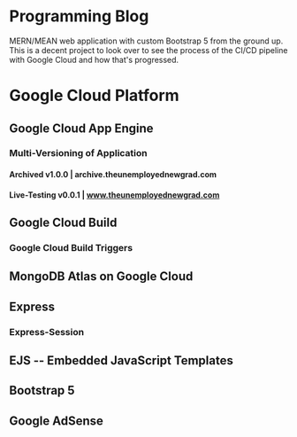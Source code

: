 # Programming Blog
MERN/MEAN web application with custom Bootstrap 5 from the ground up. This is a decent project to look over to see the process of the CI/CD pipeline with Google Cloud and how that's progressed.

# Google Cloud Platform
## Google Cloud App Engine
### Multi-Versioning of Application 
#### Archived v1.0.0 | archive.theunemployednewgrad.com
#### Live-Testing v0.0.1 | www.theunemployednewgrad.com 
## Google Cloud Build
### Google Cloud Build Triggers
## MongoDB Atlas on Google Cloud
## Express
### Express-Session
## EJS -- Embedded JavaScript Templates
## Bootstrap 5
## Google AdSense
